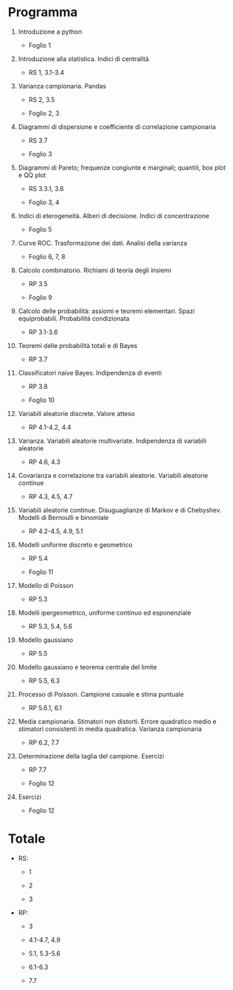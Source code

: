 # Programma

1. Introduzione a python
   
   - Foglio 1

2. Introduzione alla statistica. Indici di centralità
   
   - RS 1, 3.1-3.4

3. Varianza campionaria. Pandas
   
   - RS 2, 3.5
   
   - Foglio 2, 3

4. Diagrammi di dispersione e coefficiente di correlazione campionaria
   
   - RS 3.7
   
   - Foglio 3

5. Diagrammi di Pareto; frequenze congiunte e marginali; quantili, box plot e QQ plot
   
   - RS 3.3.1, 3.6
   
   - Foglio 3, 4

6. Indici di eterogeneità. Alberi di decisione. Indici di concentrazione
   
   - Foglio 5

7. Curve ROC. Trasformazione dei dati. Analisi della varianza
   
   - Foglio 6, 7, 8

8. Calcolo combinatorio. Richiami di teoria degli insiemi
   
   - RP 3.5
   
   - Foglio 9

9. Calcolo delle probabilità: assiomi e teoremi elementari. Spazi equiprobabili. Probabilità condizionata
   
   - RP 3.1-3.6

10. Teoremi delle probabilità totali e di Bayes
    
    - RP 3.7

11. Classificatori naive Bayes. Indipendenza di eventi
    
    - RP 3.8
    
    - Foglio 10

12. Variabili aleatorie discrete. Valore atteso
    
    - RP 4.1-4.2, 4.4

13. Varianza. Variabili aleatorie multivariate. Indipendenza di variabili aleatorie
    
    - RP 4.6, 4.3

14. Covarianza e correlazione tra variabili aleatorie. Variabili aleatorie continue
    
    - RP 4.3, 4.5, 4.7

15. Variabili aleatorie continue. Disuguaglianze di Markov e di Chebyshev. Modelli di Bernoulli e binomiale
    
    - RP 4.2-4.5, 4.9, 5.1

16. Modelli uniforme discreto e geometrico
    
    - RP 5.4
    
    - Foglio 11

17. Modello di Poisson
    
    - RP 5.3

18. Modelli ipergeometrico, uniforme continuo ed esponenziale
    
    - RP 5.3, 5.4, 5.6

19. Modello gaussiano
    
    - RP 5.5

20. Modello gaussiano e teorema centrale del limite
    
    - RP 5.5, 6.3

21. Processo di Poisson. Campione casuale e stima puntuale
    
    - RP 5.6.1, 6.1

22. Media campionaria. Stimatori non distorti. Errore quadratico medio e
    stimatori consistenti in media quadratica. Varianza campionaria
    
    - RP 6.2, 7.7

23. Determinazione della taglia del campione. Esercizi
    
    - RP 7.7
    
    - Foglio 12

24. Esercizi
    
    - Foglio 12

# Totale

- RS: 
  
  - 1
  
  - 2
  
  - 3

- RP:
  
  - 3
  
  - 4.1-4.7, 4.9
  
  - 5.1, 5.3-5.6
  
  - 6.1-6.3
  
  - 7.7
